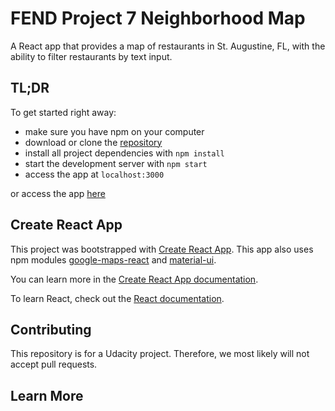 # FEND Project 7 Neighborhood Map
A React app that provides a map of restaurants in St. Augustine, FL, with the ability to filter restaurants by text input.

## TL;DR

To get started right away:

* make sure you have npm on your computer
* download or clone the [repository](https://github.com/tostonar/udacity-map-v2)
* install all project dependencies with `npm install`
* start the development server with `npm start`
* access the app at `localhost:3000`

or access the app [here](https://my-st-augustine-map.herokuapp.com/)

## Create React App

This project was bootstrapped with [Create React App](https://github.com/facebook/create-react-app). This app also uses npm modules  [google-maps-react](https://www.npmjs.com/package/google-maps-react) and [material-ui](https://material-ui.com/).

You can learn more in the [Create React App documentation](https://facebook.github.io/create-react-app/docs/getting-started).

To learn React, check out the [React documentation](https://reactjs.org/).
## Contributing

This repository is for a Udacity project. Therefore, we most likely will not accept pull requests.

## Learn More
